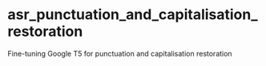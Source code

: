 # asr_punctuation_and_capitalisation_restoration
Fine-tuning Google T5 for punctuation and capitalisation restoration
